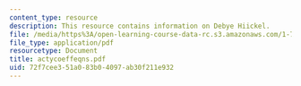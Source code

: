 ```yaml
---
content_type: resource
description: This resource contains information on Debye Hiickel.
file: /media/https%3A/open-learning-course-data-rc.s3.amazonaws.com/1-76-aquatic-chemistry-fall-2005/72f7cee351a083b04097ab30f211e932_actycoeffeqns.pdf
file_type: application/pdf
resourcetype: Document
title: actycoeffeqns.pdf
uid: 72f7cee3-51a0-83b0-4097-ab30f211e932
---
```

